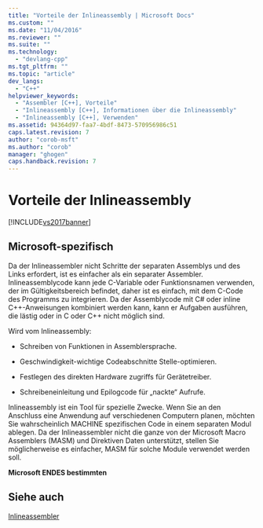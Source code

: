 ```yaml
---
title: "Vorteile der Inlineassembly | Microsoft Docs"
ms.custom: ""
ms.date: "11/04/2016"
ms.reviewer: ""
ms.suite: ""
ms.technology: 
  - "devlang-cpp"
ms.tgt_pltfrm: ""
ms.topic: "article"
dev_langs: 
  - "C++"
helpviewer_keywords: 
  - "Assembler [C++], Vorteile"
  - "Inlineassembly [C++], Informationen über die Inlineassembly"
  - "Inlineassembly [C++], Verwenden"
ms.assetid: 94364d97-faa7-4bdf-8473-570956986c51
caps.latest.revision: 7
author: "corob-msft"
ms.author: "corob"
manager: "ghogen"
caps.handback.revision: 7
---
```

# Vorteile der Inlineassembly
[!INCLUDE[vs2017banner](../../assembler/inline/includes/vs2017banner.md)]

## Microsoft\-spezifisch  
 Da der Inlineassembler nicht Schritte der separaten Assemblys und des Links erfordert, ist es einfacher als ein separater Assembler.  Inlineassemblycode kann jede C\-Variable oder Funktionsnamen verwenden, der im Gültigkeitsbereich befindet, daher ist es einfach, mit dem C\-Code des Programms zu integrieren.  Da der Assemblycode mit C\# oder inline C\+\+\-Anweisungen kombiniert werden kann, kann er Aufgaben ausführen, die lästig oder in C oder C\+\+ nicht möglich sind.  
  
 Wird vom Inlineassembly:  
  
-   Schreiben von Funktionen in Assemblersprache.  
  
-   Geschwindigkeit\-wichtige Codeabschnitte Stelle\-optimieren.  
  
-   Festlegen des direkten Hardware zugriffs für Gerätetreiber.  
  
-   Schreibeneinleitung und Epilogcode für „nackte“ Aufrufe.  
  
 Inlineassembly ist ein Tool für spezielle Zwecke.  Wenn Sie an den Anschluss eine Anwendung auf verschiedenen Computern planen, möchten Sie wahrscheinlich MACHINE spezifischen Code in einem separaten Modul ablegen.  Da der Inlineassembler nicht die ganze von der Microsoft Macro Assemblers \(MASM\) und Direktiven Daten unterstützt, stellen Sie möglicherweise es einfacher, MASM für solche Module verwendet werden soll.  
  
 **Microsoft ENDES bestimmten**  
  
## Siehe auch  
 [Inlineassembler](../../assembler/inline/inline-assembler.md)